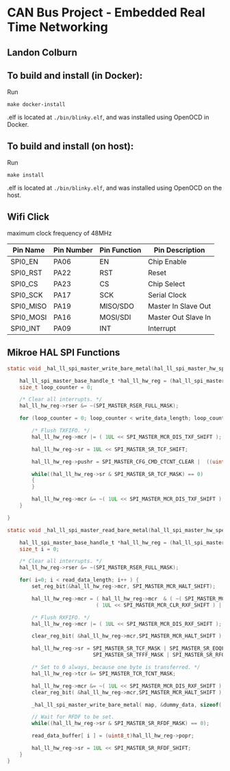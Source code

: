 # CAN Bus Project - Embedded Real Time Networking

## Landon Colburn

## To build and install (in Docker):

Run

```
make docker-install
```

.elf is located at `./bin/blinky.elf`, and was installed using OpenOCD in Docker.

## To build and install (on host):

Run

```
make install
```

.elf is located at `./bin/blinky.elf`, and was installed using OpenOCD on the host.

## Wifi Click

maximum clock frequency of 48MHz

| Pin Name  | Pin Number | Pin Function | Pin Description     |
| --------- | ---------- | ------------ | ------------------- |
| SPI0_EN   | PA06       | EN           | Chip Enable         |
| SPI0_RST  | PA22       | RST          | Reset               |
| SPI0_CS   | PA23       | CS           | Chip Select         |
| SPI0_SCK  | PA17       | SCK          | Serial Clock        |
| SPI0_MISO | PA19       | MISO/SDO     | Master In Slave Out |
| SPI0_MOSI | PA16       | MOSI/SDI     | Master Out Slave In |
| SPI0_INT  | PA09       | INT          | Interrupt           |

## Mikroe HAL SPI Functions

```c
static void _hal_ll_spi_master_write_bare_metal(hal_ll_spi_master_hw_specifics_map_t *map, uint8_t *write_data_buffer, size_t write_data_length){

    hal_ll_spi_master_base_handle_t *hal_ll_hw_reg = (hal_ll_spi_master_base_handle_t *)map->base;
    size_t loop_counter = 0;

    /* Clear all interrupts. */
    hal_ll_hw_reg->rser &= ~(SPI_MASTER_RSER_FULL_MASK);

    for (loop_counter = 0; loop_counter < write_data_length; loop_counter++ ){

        /* Flush TXFIFO. */
        hal_ll_hw_reg->mcr |= ( 1UL << SPI_MASTER_MCR_DIS_TXF_SHIFT );

        hal_ll_hw_reg->sr = 1UL << SPI_MASTER_SR_TCF_SHIFT;

        hal_ll_hw_reg->pushr = SPI_MASTER_CFG_CMD_CTCNT_CLEAR |  ((uint32_t) write_data_buffer[loop_counter]);

        while((hal_ll_hw_reg->sr & SPI_MASTER_SR_TCF_MASK) == 0)
        {
        }

        hal_ll_hw_reg->mcr &= ~( 1UL << SPI_MASTER_MCR_DIS_TXF_SHIFT );
    }

}

static void _hal_ll_spi_master_read_bare_metal(hal_ll_spi_master_hw_specifics_map_t *map, uint8_t *read_data_buffer, size_t read_data_length, uint8_t dummy_data){

    hal_ll_spi_master_base_handle_t *hal_ll_hw_reg = (hal_ll_spi_master_base_handle_t *)map->base;
    size_t i = 0;

    /* Clear all interrupts. */
    hal_ll_hw_reg->rser &= ~(SPI_MASTER_RSER_FULL_MASK);

    for( i=0; i < read_data_length; i++ ) {
        set_reg_bit(&hal_ll_hw_reg->mcr, SPI_MASTER_MCR_HALT_SHIFT);

        hal_ll_hw_reg->mcr = ( hal_ll_hw_reg->mcr  & ( ~( SPI_MASTER_MCR_CLR_RXF_MASK | SPI_MASTER_MCR_CLR_TXF_MASK ) ) ) |
                             ( 1UL << SPI_MASTER_MCR_CLR_RXF_SHIFT ) | ( 1UL << SPI_MASTER_MCR_CLR_TXF_SHIFT );

        /* Flush RXFIFO. */
        hal_ll_hw_reg->mcr |= ( 1UL << SPI_MASTER_MCR_DIS_RXF_SHIFT );

        clear_reg_bit( &hal_ll_hw_reg->mcr,SPI_MASTER_MCR_HALT_SHIFT );

        hal_ll_hw_reg->sr = SPI_MASTER_SR_TCF_MASK | SPI_MASTER_SR_EOQF_MASK | SPI_MASTER_SR_TFUF_MASK |
                            SPI_MASTER_SR_TFFF_MASK | SPI_MASTER_SR_RFOF_MASK | SPI_MASTER_SR_RFDF_MASK;

        /* Set to 0 always, because one byte is transferred. */
        hal_ll_hw_reg->tcr &= SPI_MASTER_TCR_TCNT_MASK;

        hal_ll_hw_reg->mcr &= ~( 1UL << SPI_MASTER_MCR_DIS_RXF_SHIFT );
        clear_reg_bit( &hal_ll_hw_reg->mcr,SPI_MASTER_MCR_HALT_SHIFT );

        _hal_ll_spi_master_write_bare_metal( map, &dummy_data, sizeof( dummy_data ) );

        // Wait for RFDF to be set.
        while((hal_ll_hw_reg->sr & SPI_MASTER_SR_RFDF_MASK) == 0);

        read_data_buffer[ i ] = (uint8_t)hal_ll_hw_reg->popr;

        hal_ll_hw_reg->sr = 1UL << SPI_MASTER_SR_RFDF_SHIFT;
    }
}
```
